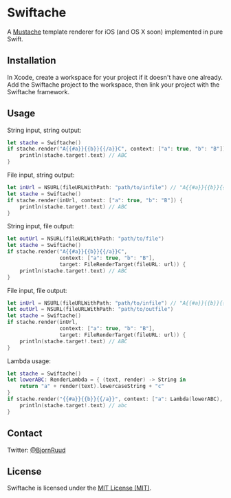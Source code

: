 # Swiftache

A [Mustache](http://mustache.github.io) template renderer for iOS (and OS X soon) implemented in pure Swift.


## Installation

In Xcode, create a workspace for your project if it doesn't have one already. Add the Swiftache project to the workspace, then link your project with the Swiftache framework.


## Usage

String input, string output:

```swift
let stache = Swiftache()
if stache.render("A{{#a}}{{b}}{{/a}}C", context: ["a": true, "b": "B"]) {
    println(stache.target!.text) // ABC
}
```

File input, string output:

```swift
let inUrl = NSURL(fileURLWithPath: "path/to/infile") // "A{{#a}}{{b}}{{/a}}C"
let stache = Swiftache()
if stache.render(inUrl, context: ["a": true, "b": "B"]) {
    println(stache.target!.text) // ABC
}
```

String input, file output:

```swift
let outUrl = NSURL(fileURLWithPath: "path/to/file")
let stache = Swiftache()
if stache.render("A{{#a}}{{b}}{{/a}}C",
                 context: ["a": true, "b": "B"],
                 target: FileRenderTarget(fileURL: url)) {
    println(stache.target!.text) // ABC
}
```

File input, file output:

```swift
let inUrl = NSURL(fileURLWithPath: "path/to/infile") // "A{{#a}}{{b}}{{/a}}C"
let outUrl = NSURL(fileURLWithPath: "path/to/outfile")
let stache = Swiftache()
if stache.render(inUrl,
                 context: ["a": true, "b": "B"],
                 target: FileRenderTarget(fileURL: url)) {
    println(stache.target!.text) // ABC
}
```

Lambda usage:

```swift
let stache = Swiftache()
let lowerABC: RenderLambda = { (text, render) -> String in
    return "a" + render(text).lowercaseString + "c"
}
if stache.render("{{#a}}{{b}}{{/a}}", context: ["a": Lambda(lowerABC), "b": "B"]) {
    println(stache.target!.text) // abc
}
```

## Contact

Twitter: [@BjornRuud](https://twitter.com/BjornRuud)


## License

Swiftache is licensed under the [MIT License (MIT)](http://opensource.org/licenses/MIT).

